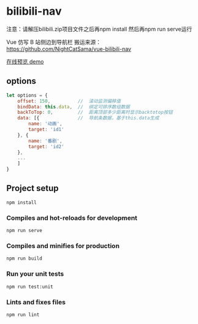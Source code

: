 # bilibili-nav

注意：请解压bilibili.zip项目文件之后再npm install 然后再npm run serve运行

Vue 仿写 B 站侧边到导航栏
搬运来源：https://github.com/NightCatSama/vue-bilibili-nav

[在线预览 demo](https://nightcatsama.github.io/vue-bilibili-nav/example/dist/)

## options

```js
let options = {
	offset: 150,          //  滚动监测偏移值
	bindData: this.data,  //  绑定可排序数组数据
	backToTop: 0,         //  距离顶部多少距离时显示backtotop按钮
	data: [{              //  导航条数据，基于this.data生成
		name: '动画',
		target: 'id1'
	}, {
		name: '番剧',
		target: 'id2'
	},
	...
	]
}
```

## Project setup

```
npm install
```

### Compiles and hot-reloads for development

```
npm run serve
```

### Compiles and minifies for production

```
npm run build
```

### Run your unit tests

```
npm run test:unit
```

### Lints and fixes files

```
npm run lint
```
